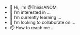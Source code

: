 - 👋 Hi, I’m @ThisisANOM
- 👀 I’m interested in ...
- 🌱 I’m currently learning ...
- 💞️ I’m looking to collaborate on ...
- 📫 How to reach me ...

<!---
ThisisANOM/ThisisANOM is a ✨ special ✨ repository because its `README.md` (this file) appears on your GitHub profile.
You can click the Preview link to take a look at your changes.
--->
